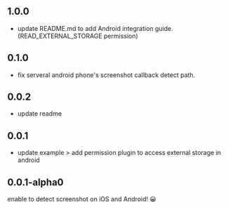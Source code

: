 ## 1.0.0
- update README.md to add Android integration guide. (READ_EXTERNAL_STORAGE permission)

## 0.1.0
- fix serveral android phone's screenshot callback detect path.

## 0.0.2
- update readme

## 0.0.1

- update example > add permission plugin to access external storage in android

## 0.0.1-alpha0

enable to detect screenshot on iOS and Android! 😀


